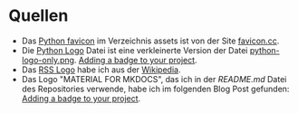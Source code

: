 # Quellen

* Das [Python favicon](https://www.favicon.cc/?action=icon&file_id=831343) im Verzeichnis 
assets ist von der Site [favicon.cc](https://www.favicon.cc/).
* Die [Python Logo](../assets/python-logo-only2.png) Datei ist eine verkleinerte Version der Datei 
[python-logo-only.png](https://s3.dualstack.us-east-2.amazonaws.com/pythondotorg-assets/media/community/logos/python-logo-only.png).
 [Adding a badge to your project](https://squidfunk.github.io/mkdocs-material/blog/2023/11/30/adding-a-badge-to-your-project/).
* Das [RSS Logo](../assets/128px-Feed-icon.svg.png) habe
  ich aus der [Wikipedia](https://upload.wikimedia.org/wikipedia/commons/thumb/4/43/Feed-icon.svg/128px-Feed-icon.svg.png).
* Das Logo "MATERIAL FOR MKDOCS", das ich
  in der _README.md_ Datei des Repositories
  verwende, habe ich im folgenden Blog Post gefunden: 
  [Adding a badge to your project](https://squidfunk.github.io/mkdocs-material/blog/2023/11/30/adding-a-badge-to-your-project/).
